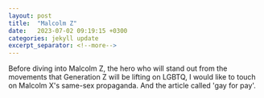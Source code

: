 ```yaml
---
layout: post
title:  "Malcolm Z"
date:   2023-07-02 09:19:15 +0300
categories: jekyll update
excerpt_separator: <!--more-->
---
```


Before diving into Malcolm Z, the hero who will stand out from the movements that Generation Z will be lifting on LGBTQ, I would like to touch on Malcolm X's same-sex propaganda. And the article called 'gay for pay'.

